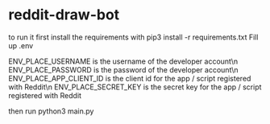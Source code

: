 # reddit-draw-bot
to run it first install the requirements with pip3 install -r requirements.txt
Fill up .env

ENV_PLACE_USERNAME is the username of the developer account\n
ENV_PLACE_PASSWORD is the password of the developer account\n
ENV_PLACE_APP_CLIENT_ID is the client id for the app / script registered with Reddit\n
ENV_PLACE_SECRET_KEY is the secret key for the app / script registered with Reddit

then run python3 main.py
